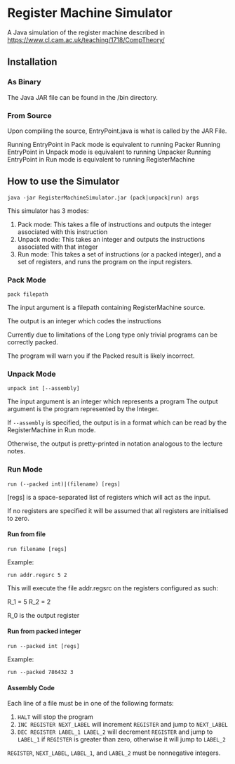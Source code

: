 # Register Machine Simulator
A Java simulation of the register machine described in https://www.cl.cam.ac.uk/teaching/1718/CompTheory/

## Installation

### As Binary
The Java JAR file can be found in the /bin directory.

### From Source
Upon compiling the source, EntryPoint.java is what is called by the JAR File.

Running EntryPoint in Pack mode is equivalent to running Packer
Running EntryPoint in Unpack mode is equivalent to running Unpacker
Running EntryPoint in Run mode is equivalent to running RegisterMachine

## How to use the Simulator
`java -jar RegisterMachineSimulator.jar (pack|unpack|run) args`

This simulator has 3 modes:

1. Pack mode: This takes a file of instructions and outputs the integer associated with this instruction
2. Unpack mode: This takes an integer and outputs the instructions associated with that integer
3. Run mode: This takes a set of instructions (or a packed integer), and a set of registers, and runs the program on the input registers.

### Pack Mode
`pack filepath`

The input argument is a filepath containing RegisterMachine source.

The output is an integer which codes the instructions

Currently due to limitations of the Long type only trivial programs can be correctly packed.

The program will warn you if the Packed result is likely incorrect.

### Unpack Mode
`unpack int [--assembly]`

The input argument is an integer which represents a program
The output argument is the program represented by the Integer.

If `--assembly` is specified, the output is in a format which can be read by the RegisterMachine in Run mode.

Otherwise, the output is pretty-printed in notation analogous to the lecture notes.

### Run Mode

`run (--packed int)|(filename) [regs]`

[regs] is a space-separated list of registers which will act as the input.

If no registers are specified it will be assumed that all registers are initialised to zero.

#### Run from file
`run filename [regs]`

Example:

`run addr.regsrc 5 2`

This will execute the file addr.regsrc on the registers configured as such:

R_1 = 5
R_2 = 2

R_0 is the output register


#### Run from packed integer
`run --packed int [regs]`

Example:

`run --packed 786432 3`

#### Assembly Code

Each line of a file must be in one of the following formats:

1. `HALT` will stop the program
2. `INC REGISTER NEXT_LABEL` will increment `REGISTER` and jump to `NEXT_LABEL`
3. `DEC REGISTER LABEL_1 LABEL_2` will decrement `REGISTER` and jump to `LABEL_1` if `REGISTER` is greater than zero, otherwise it will jump to `LABEL_2`

`REGISTER`, `NEXT_LABEL`, `LABEL_1`, and `LABEL_2` must be nonnegative integers.